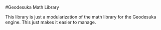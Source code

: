 #Geodesuka Math Library

This library is just a modularization of the math library for the Geodesuka 
engine. This just makes it easier to manage.
